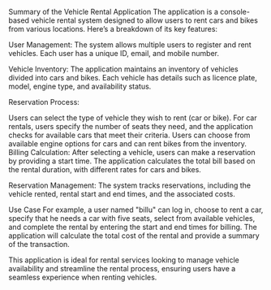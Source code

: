 Summary of the Vehicle Rental Application
The application is a console-based vehicle rental system designed to allow users to rent cars and bikes from various locations. Here’s a breakdown of its key features:

User Management: The system allows multiple users to register and rent vehicles. Each user has a unique ID, email, and mobile number.

Vehicle Inventory: The application maintains an inventory of vehicles divided into cars and bikes. Each vehicle has details such as licence plate, model, engine type, and availability status.

Reservation Process:

Users can select the type of vehicle they wish to rent (car or bike).
For car rentals, users specify the number of seats they need, and the application checks for available cars that meet their criteria.
Users can choose from available engine options for cars and can rent bikes from the inventory.
Billing Calculation: After selecting a vehicle, users can make a reservation by providing a start time. The application calculates the total bill based on the rental duration, with different rates for cars and bikes.

Reservation Management: The system tracks reservations, including the vehicle rented, rental start and end times, and the associated costs.

Use Case
For example, a user named "billu" can log in, choose to rent a car, specify that he needs a car with five seats, select from available vehicles, and complete the rental by entering the start and end times for billing. The application will calculate the total cost of the rental and provide a summary of the transaction.

This application is ideal for rental services looking to manage vehicle availability and streamline the rental process, ensuring users have a seamless experience when renting vehicles.

